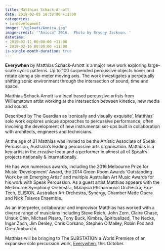 ```yaml
---
title: Matthias Schack-Arnott
date: 2019-02-05 10:59:00 +11:00
categories:
- in-development
image: "/uploads/Annica.jpg"
image-credit: '"Anicca" 2016.  Photo by Bryony Jackson. '
datetime:
- 2019-02-11 00:00:00 +11:00
- 2019-02-16 00:00:00 +11:00
is-single-month-duration: true
---
```


**Everywhen** by Matthias Schack-Arnott is a major new work exploring large-scale cyclic patterns. Up to 100 suspended percussive objects hover and rotate along a six-meter moving axis. The work investigates a perpetually shifting sonic environment through the intersection of sound, time and space. 

Matthias Schack-Arnott is a local based percussive artists from Williamstown artist working at the intersection between kinetics, new media and sound. 
 
Described by The Guardian as ‘sonically and visually exquisite’, Matthias’ solo work explores unique approaches to percussive performance, often involving the development of new instrumental set-ups built in collaboration with architects, engineers and technicians. 
 
At the age of 21 Matthias was invited to be the Artistic Associate of Speak Percussion, Australia’s leading percussive arts organisation. Matthias is a key artist in the creative team and a performer in almost all of Speak’s projects nationally & internationally.
 
He has won numerous awards, including the 2016 Melbourne Prize for Music ‘Development’ Award, the 2014 Green Room Awards ‘Outstanding Work by an Emerging Artist’ and multiple Australian Art Music Awards for his work with Speak Percussion. As a guest artist Matthias appears with the Melbourne Symphony Orchestra, Malaysia Philharmonic Orchestra, Exo-Tech, ELISION, Australian Art Orchestra, Synergy, Chamber Made Opera and Nick Tsiavos Ensemble.
 
As an interpreter, collaborator and improvisor Matthias has worked with a diverse range of musicians including Steve Reich, John Zorn, Claire Chase, Unsuk Chin, Michael Pisaro, Tony Buck, Kimbra, Spiritualized, The Necks, Ingar Zach, Jim Denley, Chris Corsano, Stephen O’Malley, Robin Fox and Oren Ambarchi. 
 
Matthias will be bringing to The SUBSTATION a World Premiere of an expansive solo percussion work, [Everywhen](https://thesubstation.org.au/whats-on/everywhen/), this October. 
 